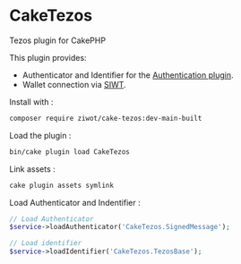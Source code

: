 # CakeTezos

Tezos plugin for CakePHP

This plugin provides:

- Authenticator and Identifier for the [Authentication plugin](https://book.cakephp.org/authentication/3/en/index.html).
- Wallet connection via [SIWT](https://github.com/StakeNow/SIWT).

Install with :

```sh
composer require ziwot/cake-tezos:dev-main-built
```

Load the plugin :

```sh
bin/cake plugin load CakeTezos
```

Link assets :

```sh
cake plugin assets symlink
```

Load Authenticator and Indentifier :

```php
// Load Authenticator
$service->loadAuthenticator('CakeTezos.SignedMessage');

// Load identifier
$service->loadIdentifier('CakeTezos.TezosBase');
```
